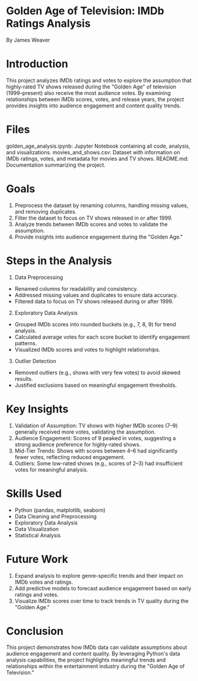 # Golden Age of Television: IMDb Ratings Analysis
By James Weaver

# Introduction
This project analyzes IMDb ratings and votes to explore the assumption that highly-rated TV shows released during the "Golden Age" of television (1999–present) also receive the most audience votes. By examining relationships between IMDb scores, votes, and release years, the project provides insights into audience engagement and content quality trends.

# Files
golden_age_analysis.ipynb: Jupyter Notebook containing all code, analysis, and visualizations.
movies_and_shows.csv: Dataset with information on IMDb ratings, votes, and metadata for movies and TV shows.
README.md: Documentation summarizing the project.

# Goals
1. Preprocess the dataset by renaming columns, handling missing values, and removing duplicates.
2. Filter the dataset to focus on TV shows released in or after 1999.
3. Analyze trends between IMDb scores and votes to validate the assumption.
4. Provide insights into audience engagement during the "Golden Age."

# Steps in the Analysis
1. Data Preprocessing
- Renamed columns for readability and consistency.
- Addressed missing values and duplicates to ensure data accuracy.
- Filtered data to focus on TV shows released during or after 1999.
2. Exploratory Data Analysis
- Grouped IMDb scores into rounded buckets (e.g., 7, 8, 9) for trend analysis.
- Calculated average votes for each score bucket to identify engagement patterns.
- Visualized IMDb scores and votes to highlight relationships.
3. Outlier Detection
- Removed outliers (e.g., shows with very few votes) to avoid skewed results.
- Justified exclusions based on meaningful engagement thresholds.

# Key Insights
1. Validation of Assumption: TV shows with higher IMDb scores (7–9) generally received more votes, validating the assumption.
2. Audience Engagement: Scores of 9 peaked in votes, suggesting a strong audience preference for highly-rated shows.
3. Mid-Tier Trends: Shows with scores between 4–6 had significantly fewer votes, reflecting reduced engagement.
4. Outliers: Some low-rated shows (e.g., scores of 2–3) had insufficient votes for meaningful analysis.

# Skills Used
- Python (pandas, matplotlib, seaborn)
- Data Cleaning and Preprocessing
- Exploratory Data Analysis
- Data Visualization
- Statistical Analysis

# Future Work
1. Expand analysis to explore genre-specific trends and their impact on IMDb votes and ratings.
2. Add predictive models to forecast audience engagement based on early ratings and votes.
3. Visualize IMDb scores over time to track trends in TV quality during the "Golden Age."

# Conclusion
This project demonstrates how IMDb data can validate assumptions about audience engagement and content quality. By leveraging Python's data analysis capabilities, the project highlights meaningful trends and relationships within the entertainment industry during the "Golden Age of Television."
